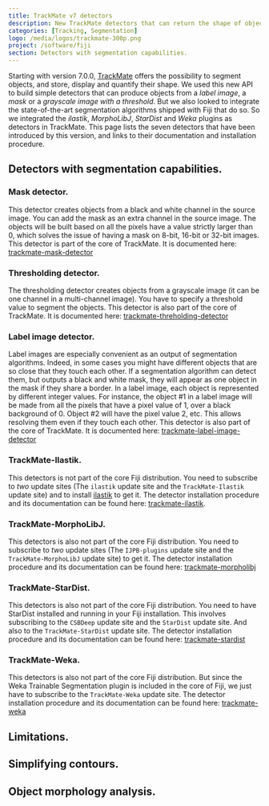```yaml
---
title: TrackMate v7 detectors
description: New TrackMate detectors that can return the shape of objects.
categories: [Tracking, Segmentation]
logo: /media/logos/trackmate-300p.png
project: /software/fiji
section: Detectors with segmentation capabilities.
---
```

Starting with version 7.0.0, [TrackMate](/plugins/trackmate/index) offers the possibility to segment objects, and store, display and quantify their shape. We used this new API to build simple detectors that can produce objects from a *label image*, a *mask* or a *grayscale image with a threshold*. But we also  looked to integrate the state-of-the-art segmentation algorithms shipped with Fiji that do so. So we integrated the *ilastik*, *MorphoLibJ*, *StarDist* and *Weka* plugins as detectors in TrackMate.
This page lists the seven detectors that have been introduced by this version, and links to their documentation and installation procedure.


## Detectors with segmentation capabilities.

### Mask detector.

This detector creates objects from a black and white channel in the source image. You can add the mask as an extra channel in the source image. The objects will be built based on all the pixels have a value strictly larger than 0, which solves the issue of having a mask on 8-bit, 16-bit or 32-bit images.
This detector is part of the core of TrackMate. It is documented here: [trackmate-mask-detector](/plugins/trackmate/trackmate-mask-detector)


### Thresholding detector.

The thresholding detector creates objects from a grayscale image (it can be one channel in a multi-channel image). You have to specify a threshold value to segment the objects.
This detector is also part of the core of TrackMate. It is documented here: [trackmate-threholding-detector](/plugins/trackmate/trackmate-thresholding-detector)


### Label image detector.

Label images are especially convenient as an output of segmentation algorithms. Indeed, in some cases you might have different objects that are so close that they touch each other. If a segmentation algorithm can detect them, but outputs a black and white mask, they will appear as one object in the mask if they share a border.
In a label image, each object is represented by different integer values. For instance, the object #1 in a label image will be made from all the pixels that have a pixel value of 1, over a black background of 0. Object #2 will have the pixel value 2, etc. This allows resolving them even if they touch each other.
This detector is also part of the core of TrackMate. It is documented here: [trackmate-label-image-detector](/plugins/trackmate/trackmate-label-image-detector)


### TrackMate-Ilastik.

This detectors is not part of the core Fiji distribution. You need to subscribe to *two* update sites (The `ilastik` update site and the `TrackMate-Ilastik` update site) and to install [ilastik](http://ilastik.org/) to get it.
The detector installation procedure and its documentation can be found here: [trackmate-ilastik](/plugins/trackmate/trackmate-ilastik).


### TrackMate-MorphoLibJ.

This detectors is also not part of the core Fiji distribution. You need to subscribe to *two* update sites (The `IJPB-plugins` update site and the `TrackMate-MorphoLibJ` update site) to get it.
The detector installation procedure and its documentation can be found here: [trackmate-morpholibj](/plugins/trackmate/trackmate-morpholibj)


### TrackMate-StarDist.

This detectors is also not part of the core Fiji distribution. You need to have StarDist installed and running in your Fiji installation. This involves subscribing to the `CSBDeep` update site and the `StarDist` update site. And also to the `TrackMate-StarDist` update site.
The detector installation procedure and its documentation can be found here: [trackmate-stardist](/plugins/trackmate/trackmate-stardist)


### TrackMate-Weka.

This detectors is also not part of the core Fiji distribution. But since the Weka Trainable Segmentation plugin is included in the core of Fiji, we just have to subscribe to the `TrackMate-Weka` update site.
The detector installation procedure and its documentation can be found here: [trackmate-weka](/plugins/trackmate/trackmate-weka)


## Limitations.

## Simplifying contours.

## Object morphology analysis.



